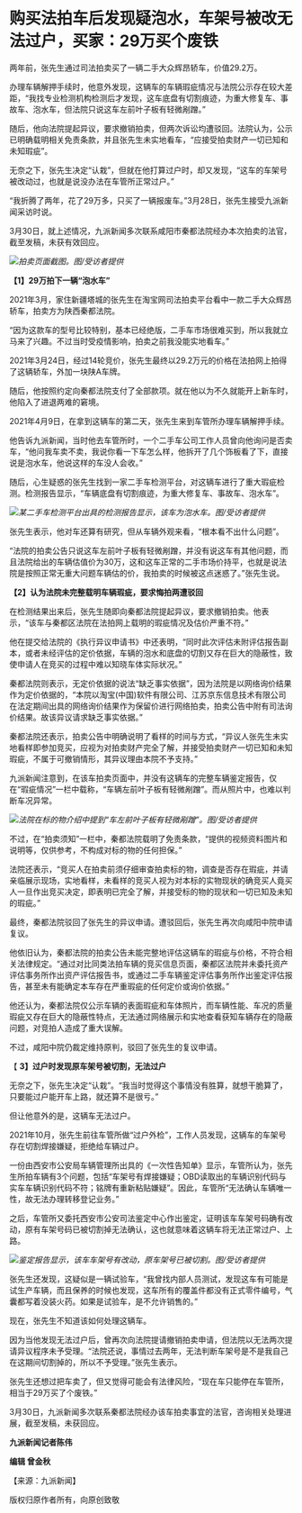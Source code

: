 # 购买法拍车后发现疑泡水，车架号被改无法过户，买家：29万买个废铁

两年前，张先生通过司法拍卖买了一辆二手大众辉昂轿车，价值29.2万。

办理车辆解押手续时，他意外发现，这辆车的车辆瑕疵情况与法院公示存在较大差距，“我找专业检测机构检测后才发现，这车底盘有切割痕迹，为重大修复车、事故车、泡水车，但法院只说这车左前叶子板有轻微剐蹭。”

随后，他向法院提起异议，要求撤销拍卖，但两次诉讼均遭驳回。法院认为，公示已明确载明相关免责条款，并且张先生未实地看车，“应接受拍卖财产一切已知和未知瑕疵”。

无奈之下，张先生决定“认栽”，但就在他打算过户时，却又发现，“这车的车架号被改动过，也就是说没办法在车管所正常过户。”

“我折腾了两年，花了29万多，只买了一辆报废车。”3月28日，张先生接受九派新闻采访时说。

3月30日，就上述情况，九派新闻多次联系咸阳市秦都法院经办本次拍卖的法官，截至发稿，未获有效回应。

![](https://inews.gtimg.com/news_bt/OLpI835yrBPncKnfxHHvlUHAjU3tIloYI01RMDTqnH_-QAA/1000)_拍卖页面截图。图/受访者提供_

**【1】29万拍下一辆“泡水车”**

2021年3月，家住新疆塔城的张先生在淘宝网司法拍卖平台看中一款二手大众辉昂轿车，拍卖方为陕西秦都法院。

“因为这款车的型号比较特别，基本已经绝版，二手车市场很难买到，所以我就立马来了兴趣。不过当时受疫情影响，拍卖之前我没能实地看车。”

2021年3月24日，经过14轮竞价，张先生最终以29.2万元的价格在法拍网上拍得了这辆轿车，外加一块陕A车牌。

随后，他按照约定向秦都法院支付了全部款项。就在他以为不久就能开上新车时，他陷入了进退两难的窘境。

2021年4月9日，在拿到这辆车的第二天，张先生来到车管所办理车辆解押手续。

他告诉九派新闻，当时他去车管所时，一个二手车公司工作人员曾向他询问是否卖车，“他问我车卖不卖，我说你看一下车怎么样，他拆开了几个饰板看了下，直接说是泡水车，他说这样的车没人会收。”

随后，心生疑惑的张先生找到一家二手车检测平台，对这辆车进行了重大瑕疵检测。检测报告显示，“车辆底盘有切割痕迹，为重大修复车、事故车、泡水车”。

![](https://inews.gtimg.com/news_bt/OJk3BGfzLrnJOxXYlsFhNN__CN3SowpARzTSc-Kr1ocx8AA/1000)_某二手车检测平台出具的检测报告显示，该车为泡水车。图/受访者提供_

张先生表示，他对车还算有研究，但从车辆外观来看，“根本看不出什么问题”。

“法院的拍卖公告只说这车左前叶子板有轻微剐蹭，并没有说这车有其他问题，而且法院给出的车辆估值价为30万，这和这车正常的二手市场价持平，也就是说法院是按照正常无重大问题车辆估的价，我拍卖的时候被这点迷惑了。”张先生说。

**【2】认为法院未完整载明车辆瑕疵，要求悔拍两遭驳回**

在检测结果出来后，张先生随即向秦都法院提起异议，要求撤销拍卖。他表示，“该车与秦都区法院在法拍网上载明的瑕疵情况及估价严重不符。”

他在提交给法院的《执行异议申请书》中还表明，“同时此次评估未附评估报告副本，或者未经评估的定价依据，车辆的泡水和底盘的切割又存在巨大的隐蔽性，致使申请人在竞买的过程中难以知晓车体实际状况。”

秦都法院则表示，无定价依据的说法“缺乏事实依据”，因为法院是以网络询价结果作为定价依据的，“本院以淘宝(中国)软件有限公司、江苏京东信息技术有限公司在法定期间出具的网络询价结果作为保留价进行网络拍卖，拍卖公告中附有司法询价结果。故该异议请求缺乏事实依据。”

秦都法院还表示，拍卖公告中明确说明了看样的时间与方式，“异议人张先生未实地看样即参加竞买，应视为对拍卖财产完全了解，并接受拍卖财产一切已知和未知瑕疵，不属于可撤销情形，其异议理由本院不予支持。”

九派新闻注意到，在该车拍卖页面中，并没有这辆车的完整车辆鉴定报告，仅在“瑕疵情况”一栏中载称，“车辆左前叶子板有轻微剐蹭”。而从照片中，也难以判断车况异常。

![](https://inews.gtimg.com/news_bt/O5EwWs8peP-DjDQH_vLiwReqNuQxgs0yHcXVDtu4ppm3cAA/1000)_法院在标的物介绍中提到“车左前叶子板有轻微剐蹭”。图/受访者提供_

不过，在“拍卖须知”一栏中，秦都法院载明了免责条款，“提供的视频资料图片和说明等，仅供参考，不构成对标的物的任何担保。”

法院还表示，“竞买人在拍卖前须仔细审查拍卖标的物，调查是否存在瑕疵，并请亲临展示现场，实地看样，未看样的竞买人视为对本标的实物现状的确竞买人竟买人一旦作出竞买决定，即表明已完全了解，并接受标的物的现状和一切已知及未知的瑕疵。”

最终，秦都法院驳回了张先生的异议申请。遭驳回后，张先生再次向咸阳中院申请复议。

他依旧认为，秦都法院的拍卖公告未能完整地评估这辆车的瑕疵与价格，不符合相关法律规定。“通过对比同类法拍车辆的竞买信息页面，秦都区法院并未委托资产评估事务所作出资产评估报告书，或通过二手车辆鉴定评估事务所作出鉴定评估报告，甚至未有能确定本车存在严重瑕疵的任何定价或询价依据。”

他还认为，秦都法院仅公示车辆的表面瑕疵和车体照片，而车辆性能、车况的质量瑕疵又存在巨大的隐蔽性特点，无法通过网络展示和实地查看获知车辆存在的隐蔽问题，对竞拍人造成了重大误解。

不过，咸阳中院仍裁定维持原判，驳回了张先生的复议申请。

【 **3】过户时发现原车架号被切割，无法过户**

无奈之下，张先生决定“认栽”。“我当时觉得这个事情没有胜算，就想干脆算了，只要能过户能开车上路，就还算不是很亏。”

但让他意外的是，这辆车无法过户。

2021年10月，张先生前往车管所做“过户外检”，工作人员发现，这辆车的车架号存在切割焊接嫌疑，拒绝给车辆过户。

一份由西安市公安局车辆管理所出具的《一次性告知单》显示，车管所认为，张先生所拍车辆有3个问题，包括“车架号有焊接嫌疑；OBD读取出的车辆识别代码与实车车辆识别代码不符；铭牌有重新粘贴嫌疑”。因此，车管所“无法确认车辆唯一性，故无法办理转移登记业务。”

之后，车管所又委托西安市公安司法鉴定中心作出鉴定，证明该车车架号码确有改动，原有车架号码已被切割掉无法确认，这也就意味着这辆车将无法正常过户、上路。

![](https://inews.gtimg.com/news_bt/OCMCw090Z1TElMGv98yDoNyc13PSN3FW6152ehPeB2dmQAA/1000)_鉴定报告显示，该车车架号有改动，原车架号已被切割。图/受访者提供_

张先生还发现，这疑似是一辆试验车，“我曾找内部人员测试，发现这车有可能是试生产车辆，而且保养的时候也发现，这车所有的覆盖件都没有正式零件编号，气囊都写着没装火药。如果是试验车，是不允许销售的。”

现在，张先生不知道该如何处理这辆车。

因为当他发现无法过户后，曾再次向法院提请撤销拍卖申请，但法院以无法两次提请异议程序未予受理。“法院还说，事情过去两年，无法判断车架号是不是我自己在这期间切割掉的，所以不予受理。”张先生表示。

张先生还想过把车卖了，但又觉得可能会有法律风险，“现在车只能停在车管所，相当于29万买了个废铁。”

3月30日，九派新闻多次联系秦都法院经办该车拍卖事宜的法官，咨询相关处理进展，截至发稿，未获回应。

**九派新闻记者陈伟**

**编辑 曾金秋**

【来源：九派新闻】

版权归原作者所有，向原创致敬

